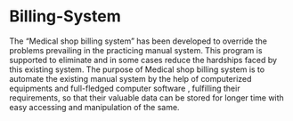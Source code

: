 # Billing-System
The “Medical shop billing system” has been developed to override the problems prevailing in the practicing manual system. This program is supported to eliminate and in some cases reduce the hardships faced by this existing system. The purpose of Medical shop billing system is to automate the existing manual system by the help of computerized equipments and full-fledged computer software , fulfilling their requirements, so that their valuable data can be stored for longer time with easy accessing and manipulation of the same.
